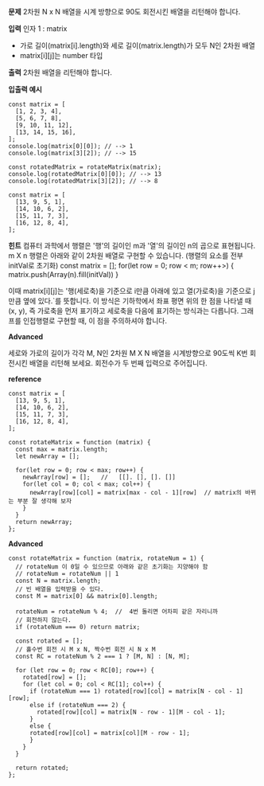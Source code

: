 **문제**
2차원 N x N 배열을 시계 방향으로 90도 회전시킨 배열을 리턴해야 합니다.

**입력**
인자 1 : matrix

- 가로 길이(matrix[i].length)와 세로 길이(matrix.length)가 모두 N인 2차원 배열
- matrix[i][j]는 number 타입

**출력**
2차원 배열을 리턴해야 합니다.

**입출력 예시**

```
const matrix = [
  [1, 2, 3, 4],
  [5, 6, 7, 8],
  [9, 10, 11, 12],
  [13, 14, 15, 16],
];
console.log(matrix[0][0]); // --> 1
console.log(matrix[3][2]); // --> 15

const rotatedMatrix = rotateMatrix(matrix);
console.log(rotatedMatrix[0][0]); // --> 13
console.log(rotatedMatrix[3][2]); // --> 8
```

```
const matrix = [
  [13, 9, 5, 1],
  [14, 10, 6, 2],
  [15, 11, 7, 3],
  [16, 12, 8, 4],
];
```

**힌트**
컴퓨터 과학에서 행렬은 '행'의 길이인 m과 '열'의 길이인 n의 곱으로 표현됩니다. m X n 행렬은 아래와 같이 2차원 배열로 구현할 수 있습니다. (행렬의 요소를 전부 initVal로 초기화)
const matrix = [];
for(let row = 0; row < m; row++>) {
matrix.push(Array(n).fill(initVal))
}

이때 matrix[i][j]는 '행(세로축)을 기준으로 i만큼 아래에 있고 열(가로축)을 기준으로 j만큼 옆에 있다.`를 뜻합니다. 이 방식은 기하학에서 좌표 평면 위의 한 점을 나타낼 때 (x, y), 즉 가로축을 먼저 표기하고 세로축을 다음에 표기하는 방식과는 다릅니다. 그래프를 인접행렬로 구현할 때, 이 점을 주의하셔야 합니다.

**Advanced**

세로와 가로의 길이가 각각 M, N인 2차원 M X N 배열을 시계방향으로 90도씩 K번 회전시킨 배열을 리턴해 보세요. 회전수가 두 번째 입력으로 주어집니다.

**reference**

```
const matrix = [
  [13, 9, 5, 1],
  [14, 10, 6, 2],
  [15, 11, 7, 3],
  [16, 12, 8, 4],
];
```

```
const rotateMatrix = function (matrix) {
  const max = matrix.length;
  let newArray = [];

  for(let row = 0; row < max; row++) {
    newArray[row] = [];   //   [[]. [], []. []]
    for(let col = 0; col < max; col++) {
      newArray[row][col] = matrix[max - col - 1][row]  // matrix의 바뀌는 부분 잘 생각해 보자
    }
  }
  return newArray;
};
```

**Advanced**

```
const rotateMatrix = function (matrix, rotateNum = 1) {
  // rotateNum 이 0일 수 있으므로 아래와 같은 초기화는 지양해야 함
  // rotateNum = rotateNum || 1
  const N = matrix.length;
  // 빈 배열을 입력받을 수 있다.
  const M = matrix[0] && matrix[0].length;

  rotateNum = rotateNum % 4;  //  4번 돌리면 어차피 같은 자리니까
  // 회전하지 않는다.
  if (rotateNum === 0) return matrix;

  const rotated = [];
  // 홀수번 회전 시 M x N, 짝수번 회전 시 N x M
  const RC = rotateNum % 2 === 1 ? [M, N] : [N, M];

  for (let row = 0; row < RC[0]; row++) {
    rotated[row] = [];
    for (let col = 0; col < RC[1]; col++) {
      if (rotateNum === 1) rotated[row][col] = matrix[N - col - 1][row];
      else if (rotateNum === 2) {
        rotated[row][col] = matrix[N - row - 1][M - col - 1];
      }
      else {
      rotated[row][col] = matrix[col][M - row - 1];
      }
    }
  }

  return rotated;
};
```
